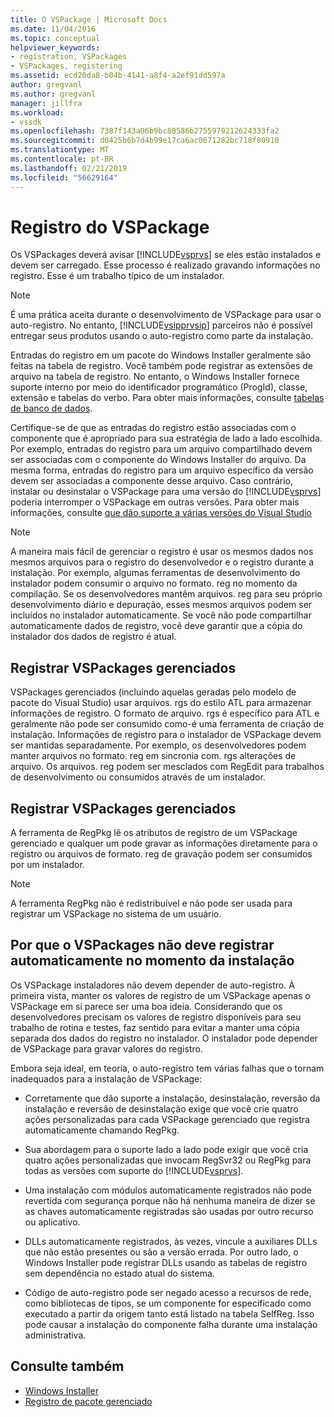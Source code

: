 ```yaml
---
title: O VSPackage | Microsoft Docs
ms.date: 11/04/2016
ms.topic: conceptual
helpviewer_keywords:
- registration, VSPackages
- VSPackages, registering
ms.assetid: ecd20da8-b04b-4141-a8f4-a2ef91dd597a
author: gregvanl
ms.author: gregvanl
manager: jillfra
ms.workload:
- vssdk
ms.openlocfilehash: 7387f143a06b9bc80586b2755979212624333fa2
ms.sourcegitcommit: d0425b6b7d4b99e17ca6ac0671282bc718f80910
ms.translationtype: MT
ms.contentlocale: pt-BR
ms.lasthandoff: 02/21/2019
ms.locfileid: "56629164"
---
```

# <a name="vspackage-registration"></a>Registro do VSPackage
Os VSPackages deverá avisar [!INCLUDE[vsprvs](../../code-quality/includes/vsprvs_md.md)] se eles estão instalados e devem ser carregado. Esse processo é realizado gravando informações no registro. Esse é um trabalho típico de um instalador.

> [!NOTE]
>  É uma prática aceita durante o desenvolvimento de VSPackage para usar o auto-registro. No entanto, [!INCLUDE[vsipprvsip](../../extensibility/includes/vsipprvsip_md.md)] parceiros não é possível entregar seus produtos usando o auto-registro como parte da instalação.

 Entradas do registro em um pacote do Windows Installer geralmente são feitas na tabela de registro. Você também pode registrar as extensões de arquivo na tabela de registro. No entanto, o Windows Installer fornece suporte interno por meio do identificador programático (ProgId), classe, extensão e tabelas do verbo. Para obter mais informações, consulte [tabelas de banco de dados](/windows/desktop/Msi/database-tables).

 Certifique-se de que as entradas do registro estão associadas com o componente que é apropriado para sua estratégia de lado a lado escolhida. Por exemplo, entradas do registro para um arquivo compartilhado devem ser associadas com o componente do Windows Installer do arquivo. Da mesma forma, entradas do registro para um arquivo específico da versão devem ser associadas a componente desse arquivo. Caso contrário, instalar ou desinstalar o VSPackage para uma versão do [!INCLUDE[vsprvs](../../code-quality/includes/vsprvs_md.md)] poderia interromper o VSPackage em outras versões. Para obter mais informações, consulte [que dão suporte a várias versões do Visual Studio](../../extensibility/supporting-multiple-versions-of-visual-studio.md)

> [!NOTE]
>  A maneira mais fácil de gerenciar o registro é usar os mesmos dados nos mesmos arquivos para o registro do desenvolvedor e o registro durante a instalação. Por exemplo, algumas ferramentas de desenvolvimento do instalador podem consumir o arquivo no formato. reg no momento da compilação. Se os desenvolvedores mantêm arquivos. reg para seu próprio desenvolvimento diário e depuração, esses mesmos arquivos podem ser incluídos no instalador automaticamente. Se você não pode compartilhar automaticamente dados de registro, você deve garantir que a cópia do instalador dos dados de registro é atual.

## <a name="registering-unmanaged-vspackages"></a>Registrar VSPackages gerenciados
 VSPackages gerenciados (incluindo aquelas geradas pelo modelo de pacote do Visual Studio) usar arquivos. rgs do estilo ATL para armazenar informações de registro. O formato de arquivo. rgs é específico para ATL e geralmente não pode ser consumido como-é uma ferramenta de criação de instalação. Informações de registro para o instalador de VSPackage devem ser mantidas separadamente. Por exemplo, os desenvolvedores podem manter arquivos no formato. reg em sincronia com. rgs alterações de arquivo. Os arquivos. reg podem ser mesclados com RegEdit para trabalhos de desenvolvimento ou consumidos através de um instalador.

## <a name="registering-managed-vspackages"></a>Registrar VSPackages gerenciados
 A ferramenta de RegPkg lê os atributos de registro de um VSPackage gerenciado e qualquer um pode gravar as informações diretamente para o registro ou arquivos de formato. reg de gravação podem ser consumidos por um instalador.

> [!NOTE]
>  A ferramenta RegPkg não é redistribuível e não pode ser usada para registrar um VSPackage no sistema de um usuário.

## <a name="why-vspackages-should-not-self-register-at-install-time"></a>Por que o VSPackages não deve registrar automaticamente no momento da instalação
 Os VSPackage instaladores não devem depender de auto-registro. À primeira vista, manter os valores de registro de um VSPackage apenas o VSPackage em si parece ser uma boa ideia. Considerando que os desenvolvedores precisam os valores de registro disponíveis para seu trabalho de rotina e testes, faz sentido para evitar a manter uma cópia separada dos dados do registro no instalador. O instalador pode depender de VSPackage para gravar valores do registro.

 Embora seja ideal, em teoria, o auto-registro tem várias falhas que o tornam inadequados para a instalação de VSPackage:

- Corretamente que dão suporte a instalação, desinstalação, reversão da instalação e reversão de desinstalação exige que você crie quatro ações personalizadas para cada VSPackage gerenciado que registra automaticamente chamando RegPkg.

- Sua abordagem para o suporte lado a lado pode exigir que você cria quatro ações personalizadas que invocam RegSvr32 ou RegPkg para todas as versões com suporte do [!INCLUDE[vsprvs](../../code-quality/includes/vsprvs_md.md)].

- Uma instalação com módulos automaticamente registrados não pode revertida com segurança porque não há nenhuma maneira de dizer se as chaves automaticamente registradas são usadas por outro recurso ou aplicativo.

- DLLs automaticamente registrados, às vezes, vincule a auxiliares DLLs que não estão presentes ou são a versão errada. Por outro lado, o Windows Installer pode registrar DLLs usando as tabelas de registro sem dependência no estado atual do sistema.

- Código de auto-registro pode ser negado acesso a recursos de rede, como bibliotecas de tipos, se um componente for especificado como executado a partir da origem tanto está listado na tabela SelfReg. Isso pode causar a instalação do componente falha durante uma instalação administrativa.

## <a name="see-also"></a>Consulte também
- [Windows Installer](/windows/desktop/Msi/windows-installer-portal)
- [Registro de pacote gerenciado](https://msdn.microsoft.com/library/f69e0ea3-6a92-4639-8ca9-4c9c210e58a1)